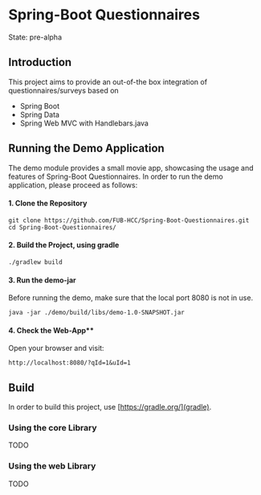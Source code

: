 # Spring-Boot Questionnaires

State: pre-alpha

## Introduction

This project aims to provide an out-of-the box integration of questionnaires/surveys based on
 - Spring Boot
 - Spring Data
 - Spring Web MVC with Handlebars.java

## Running the Demo Application
The demo module provides a small movie app, showcasing the usage and features of Spring-Boot Questionnaires.
In order to run the demo application, please proceed as follows:

#### 1. Clone the Repository

    git clone https://github.com/FUB-HCC/Spring-Boot-Questionnaires.git
    cd Spring-Boot-Questionnaires/
    
#### 2. Build the Project, using gradle

    ./gradlew build
    
#### 3. Run the demo-jar
Before running the demo, make sure that the local port 8080 is not in use.

    java -jar ./demo/build/libs/demo-1.0-SNAPSHOT.jar
    
#### 4. Check the Web-App**

Open your browser and visit:

    http://localhost:8080/?qId=1&uId=1 


## Build
In order to build this project, use [https://gradle.org/](gradle).

### Using the core Library
TODO

### Using the web Library
TODO


